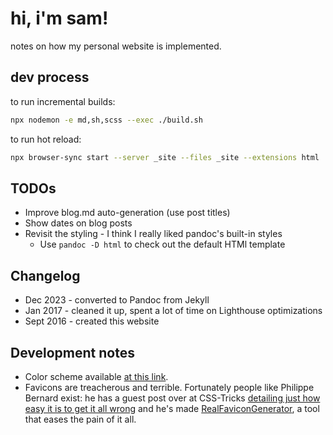 # hi, i'm sam!

notes on how my personal website is implemented.

## dev process

to run incremental builds:

```bash
npx nodemon -e md,sh,scss --exec ./build.sh
```

to run hot reload:

```bash
npx browser-sync start --server _site --files _site --extensions html
```

## TODOs

* Improve blog.md auto-generation (use post titles)
* Show dates on blog posts
* Revisit the styling - I think I really liked pandoc's built-in styles
  * Use `pandoc -D html` to check out the default HTMl template

## Changelog

* Dec 2023 - converted to Pandoc from Jekyll
* Jan 2017 - cleaned it up, spent a lot of time on Lighthouse optimizations
* Sept 2016 - created this website

## Development notes

* Color scheme available [at this link](https://color.adobe.com/create/color-wheel/?base=2&rule=Analogous&selected=4&mode=rgb&rgbvalues=0.9098039215686274,0.10980392156862737,0.31264715428561407,0.7761000596538679,0.4489089169755971,0.783921568627451,0.4539901477832555,0.23014778325123153,0.64,0.06378313934435885,0.0001957494578129382,0.55,0.22745098039215686,0.41568627450980394,0.8470588235294118&swatchOrder=0,1,2,3,4&name=My%20Color%20Theme).
* Favicons are treacherous and terrible. Fortunately people like Philippe Bernard exist: he has a guest post over at CSS-Tricks [detailing just how easy it is to get it all wrong](https://css-tricks.com/favicon-quiz/) and he's made [RealFaviconGenerator](http://realfavicongenerator.net/), a tool that eases the pain of it all.
